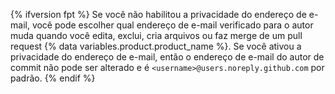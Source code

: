 {% ifversion fpt %}
Se você não habilitou a privacidade do endereço de e-mail, você pode escolher qual endereço de e-mail verificado para o autor muda quando você edita, exclui, cria arquivos ou faz merge de um pull request
{% data variables.product.product_name %}. Se você ativou a privacidade do endereço de e-mail, então o endereço de e-mail do autor de commit não pode ser alterado e é `<username>@users.noreply.github.com` por padrão.
{% endif %}

